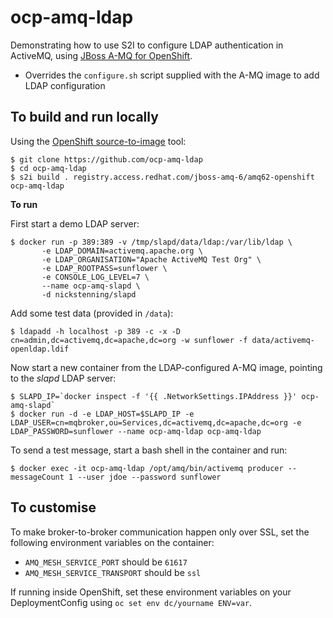 # ocp-amq-ldap

Demonstrating how to use S2I to configure LDAP authentication in ActiveMQ, using [JBoss A-MQ for OpenShift][1].

- Overrides the `configure.sh` script supplied with the A-MQ image to add LDAP configuration

## To build and run locally

Using the [OpenShift source-to-image][s2i] tool:

    $ git clone https://github.com/ocp-amq-ldap
    $ cd ocp-amq-ldap
    $ s2i build . registry.access.redhat.com/jboss-amq-6/amq62-openshift ocp-amq-ldap
    
**To run**

First start a demo LDAP server:

    $ docker run -p 389:389 -v /tmp/slapd/data/ldap:/var/lib/ldap \
           -e LDAP_DOMAIN=activemq.apache.org \
           -e LDAP_ORGANISATION="Apache ActiveMQ Test Org" \
           -e LDAP_ROOTPASS=sunflower \
           -e CONSOLE_LOG_LEVEL=7 \
           --name ocp-amq-slapd \
           -d nickstenning/slapd

Add some test data (provided in `/data`):

    $ ldapadd -h localhost -p 389 -c -x -D cn=admin,dc=activemq,dc=apache,dc=org -w sunflower -f data/activemq-openldap.ldif

Now start a new container from the LDAP-configured A-MQ image, pointing to the _slapd_ LDAP server:

    $ SLAPD_IP=`docker inspect -f '{{ .NetworkSettings.IPAddress }}' ocp-amq-slapd`
    $ docker run -d -e LDAP_HOST=$SLAPD_IP -e LDAP_USER=cn=mqbroker,ou=Services,dc=activemq,dc=apache,dc=org -e LDAP_PASSWORD=sunflower --name ocp-amq-ldap ocp-amq-ldap

To send a test message, start a bash shell in the container and run:

    $ docker exec -it ocp-amq-ldap /opt/amq/bin/activemq producer --messageCount 1 --user jdoe --password sunflower

## To customise

To make broker-to-broker communication happen only over SSL, set the following environment variables on the container:

- `AMQ_MESH_SERVICE_PORT` should be `61617`
- `AMQ_MESH_SERVICE_TRANSPORT` should be `ssl`

If running inside OpenShift, set these environment variables on your DeploymentConfig using `oc set env dc/yourname ENV=var`.

[1]: https://access.redhat.com/documentation/en/red-hat-jboss-middleware-for-openshift/3/paged/red-hat-jboss-a-mq-for-openshift/
[s2i]: https://github.com/openshift/source-to-image




